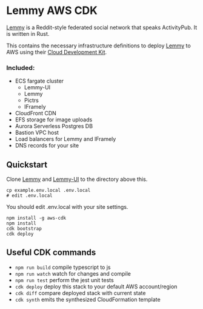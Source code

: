 # Lemmy AWS CDK

[Lemmy](https://github.com/LemmyNet/lemmy) is a Reddit-style federated social network that speaks ActivityPub. It is written in Rust.

This contains the necessary infrastructure definitions to deploy [Lemmy](https://github.com/LemmyNet/lemmy)
to AWS using their [Cloud Development Kit](https://docs.aws.amazon.com/cdk/latest/guide/home.html).


### Included:

* ECS fargate cluster
  * Lemmy-UI
  * Lemmy
  * Pictrs
  * IFramely
* CloudFront CDN
* EFS storage for image uploads
* Aurora Serverless Postgres DB
* Bastion VPC host
* Load balancers for Lemmy and IFramely
* DNS records for your site

## Quickstart

Clone [Lemmy](https://github.com/LemmyNet/lemmy) and [Lemmy-UI](https://github.com/LemmyNet/lemmy-ui) to the directory above this.

```shell
cp example.env.local .env.local
# edit .env.local
```

You should edit .env.local with your site settings.

```shell
npm install -g aws-cdk
npm install
cdk bootstrap
cdk deploy
```

## Useful CDK commands

* `npm run build`   compile typescript to js
* `npm run watch`   watch for changes and compile
* `npm run test`    perform the jest unit tests
* `cdk deploy`      deploy this stack to your default AWS account/region
* `cdk diff`        compare deployed stack with current state
* `cdk synth`       emits the synthesized CloudFormation template
